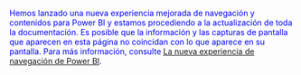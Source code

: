 <font color=blue>Hemos lanzado una nueva experiencia mejorada de navegación y contenidos para Power BI y estamos procediendo a la actualización de toda la documentación. Es posible que la información y las capturas de pantalla que aparecen en esta página no coincidan con lo que aparece en su pantalla. Para más información, consulte [La nueva experiencia de navegación de Power BI](../service-the-new-power-bi-experience.md).</font>
